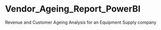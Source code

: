 # Vendor_Ageing_Report_PowerBI
Revenue and Customer Ageing Analysis for an Equipment Supply company 
